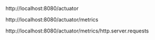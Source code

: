 http://localhost:8080/actuator

http://localhost:8080/actuator/metrics



http://localhost:8080/actuator/metrics/http.server.requests


